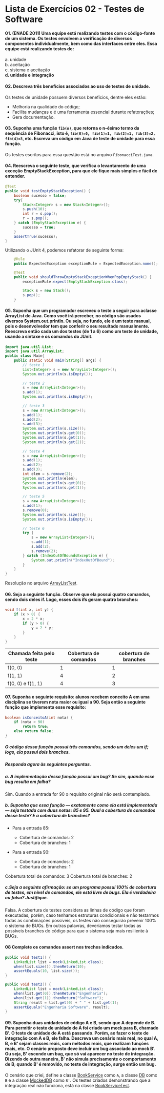 # Lista de Exercícios 02 - Testes de Software

#### 01. (ENADE 2011) Uma equipe está realizando testes com o código-fonte de um sistema. Os testes envolvem a verificação de diversos componentes individualmente, bem como das interfaces entre eles. Essa equipe está realizando testes de:

a. unidade \
b. aceitação \
c. sistema e aceitação\
**d. unidade e integração**
    
#### 02. Descreva três benefícios associados ao uso de testes de unidade.

Os testes de unidade possuem diversos benefícios, dentre eles estão:
- Melhoria na qualidade do código;
- Facilita mudanças e é uma ferramenta essencial durante refatorações;
- Gera documentação.

#### 03. Suponha uma função `fib(n)`, que retorna o n-ésimo termo da sequência de Fibonacci, isto é, `fib(0)=0, fib(1)=1, fib(2)=1, fib(3)=2, fib(4)=3`, etc. Escreva um código em Java de teste de unidade para essa função.

Os testes escritos para essa questão está no arquivo `FibonacciTest.java`.

#### 04. Reescreva o seguinte teste, que verifica o levantamento de uma exceção EmptyStackException, para que ele fique mais simples e fácil de entender.

```java
@Test
public void testEmptyStackException() {
    boolean sucesso = false;
    try{
        Stack<Integer> s = new Stack<Integer>();
        s.push(10);
        int r = s.pop();
        r = s.pop();
    } catch (EmptyStackException e) {
        sucesso = true;
    }
    assertTrue(sucesso);
}
```    

Utilizando o JUnit 4, podemos refatorar de seguinte forma:

```java
    @Rule
    public ExpectedException exceptionRule = ExpectedException.none();

    @Test
    public void shouldThrowEmptyStackExceptionWhenPopEmptyStack() {
        exceptionRule.expect(EmptyStackException.class);

        Stack s = new Stack();
        s.pop();
    }
```

#### 05. Suponha que um programador escreveu o teste a seguir para aclasse ArrayList de Java. Como você irá perceber, no código são usados diversos System.out.println. Ou seja, no fundo, ele é um teste manual, pois o desenvolvedor tem que conferir o seu resultado manualmente. Reescreva então cada um dos testes (de 1 a 6) como um teste de unidade, usando a sintaxe e os comandos do JUnit.

```java
import java.util.List;
import java.util.ArrayList;
public class Main{
    public static void main(String[] args) {
        // teste 1
        List<Integer> s = new ArrayList<Integer>();
        System.out.println(s.isEmpty());
    
        // teste 2
        s = new ArrayList<Integer>();
        s.add(1);
        System.out.println(s.isEmpty());
    
        // teste 3
        s = new ArrayList<Integer>();
        s.add(1);
        s.add(2);
        s.add(3);
        System.out.println(s.size());
        System.out.println(s.get(0));
        System.out.println(s.get(1));
        System.out.println(s.get(2));
    
        // teste 4
        s = new ArrayList<Integer>();
        s.add(1);
        s.add(2);
        s.add(3);
        int elem = s.remove(2);
        System.out.println(elem);
        System.out.println(s.get(0));
        System.out.println(s.get(1));
    
        // teste 5
        s = new ArrayList<Integer>();
        s.add(1);
        s.remove(0);
        System.out.println(s.size());
        System.out.println(s.isEmpty());
        
        // teste 6
        try {
            s = new ArrayList<Integer>();
            s.add(1);
            s.add(2);
            s.remove(2);
        } catch (IndexOutOfBoundsException e) {
            System.out.println("IndexOutOfBound");
        }
    }
}
```

Resolução no arquivo [ArrayListTest](https://github.com/leonardoamurca/lista_exercicios_02/blob/master/src/test/java/com/leonardoamurca/lista_exercicios_02/ArrayListTest.java).

#### 06. Seja a seguinte função. Observe que ela possui quatro comandos, sendo dois deles if. Logo, esses dois ifs geram quatro branches:

```java
void f(int x, int y) {
    if (x > 0) {
        x = 2 * x;
        if (y > 0) {
            y = 2 * y;
        }
    }
}
```

| Chamada feita pelo teste | Cobertura de comandos | cobertura de branches |
|--------------------------|-----------------------|-----------------------|
| f(0, 0)                  | 1                     | 1                     |
| f(1, 1)                  | 4                     | 2                     |
| f(0, 0) e f(1, 1)        | 4                     | 3                     |

#### 07. Suponha o seguinte requisito: alunos recebem conceito A em uma disciplina se tiverem nota maior ou igual a 90. Seja então a seguinte função que implementa esse requisito:

```java
boolean isConceitoA(int nota) {
    if (nota > 90)
        return true;
    else return false;
}
```

##### O código dessa função possui três comandos, sendo um deles um if; logo, ela possui dois branches. 

##### Responda agora às seguintes perguntas.

##### a. A implementação dessa função possui um bug? Se sim, quando esse bug resulta em falha?
Sim. Quando a entrada for 90 o requisito original não será contemplado.

##### b. Suponha que essa função — exatamente como ela está implementada — seja testada com duas notas: 85 e 95. Qual a cobertura de comandos desse teste? E a cobertura de branches?
   - Para a entrada 85:
      - Cobertura de comandos: 2
      - Cobertura de branches: 1
      
   - Para a entrada 90:
      - Cobertura de comandos: 2
      - Cobertura de branches: 1  

Cobertura total de comandos: 3
Cobertura total de branches: 2

##### c.Seja a seguinte afirmação: se um programa possui 100% de cobertura de testes, em nível de comandos, ele está livre de bugs. Ela é verdadeira ou falsa? Justifique.
Falsa. A cobertura de testes considera as linhas de código que foram executadas, porém, caso tenhamos estruturas condicionais e não testarmos todas as combinações possíveis, os testes não conseguirão prevenir 100% o sistema de BUGs.
Em outras palavras, deveríamos testar todas as possíveis branches do código para que o sistema seja mais resiliente à BUGs.

#### 08 Complete os comandos assert nos trechos indicados.

```java
public void test1() {
    LinkedList list = mock(LinkedList.class);
    when(list.size()).thenReturn(10);
    assertEquals(10, list.size());
}
```

```java
public void test2() {
    LinkedList list = mock(LinkedList.class);
    when(list.get(0)).thenReturn("Engenharia");
    when(list.get(1)).thenReturn("Software");
    String result = list.get(0) + " " + list.get(1);
    assertEquals("Engenharia Software", result);
}
```

#### 09. Suponha duas unidades de código A e B, sendo que A depende de B. Para permitir o teste de unidade de A foi criado um mock para B, chamado B'. O teste de unidade de A está passando. Porém, ao fazer o teste de integração com A e B, ele falha. Descreva um cenário mais real, no qual A, B, e B' sejam classes reais, com métodos reais, que realizam funções reais, etc. O cenário proposto deve incluir um bug associado ao mock B'. Ou seja, B' esconde um bug, que só vai aparecer no teste de integração. Dizendo de outra maneira, B' não simula precisamente o comportamento de B; quando B' é removido, no teste de integração, surge então um bug.
O cenário que criei, define a classe [BookService](https://github.com/leonardoamurca/lista_exercicios_02/blob/master/src/main/java/com/leonardoamurca/lista_exercicios_02/BookService.java) como `A`, a classe [DB](https://github.com/leonardoamurca/lista_exercicios_02/blob/master/src/main/java/com/leonardoamurca/lista_exercicios_02/DB.java) como `B` e a classe [MockedDB](https://github.com/leonardoamurca/lista_exercicios_02/blob/master/src/main/java/com/leonardoamurca/lista_exercicios_02/MockedDB.java) como `B'`. Os testes criados demonstrando que a integração real não funciona, está na classe [BookServiceTest](https://github.com/leonardoamurca/lista_exercicios_02/blob/master/src/test/java/com/leonardoamurca/lista_exercicios_02/BookServiceTest.java).


